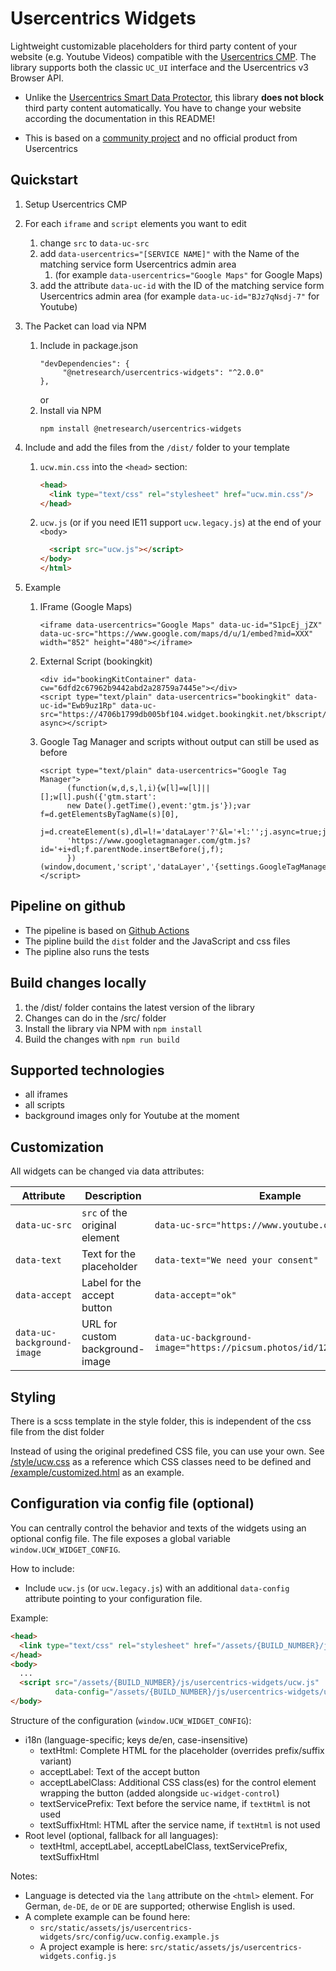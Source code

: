 Usercentrics Widgets 
=====================

Lightweight customizable placeholders for third party content of your website (e.g. Youtube Videos) compatible with the
[Usercentrics CMP](https://usercentrics.com). The library supports both the classic `UC_UI` interface and the
Usercentrics v3 Browser API.

* Unlike the [Usercentrics Smart Data Protector](https://docs.usercentrics.com/#/smart-data-protector), this library 
  **does not block** third party content automatically. You have to change your website according the documentation 
  in this README!
  
* This is based on a [community project](https://philsch.github.io/usercentrics-widgets/) and no official product from Usercentrics 


## Quickstart

1. Setup Usercentrics CMP
2. For each `iframe` and `script` elements you want to edit
    1. change `src` to `data-uc-src`
    2. add `data-usercentrics="[SERVICE NAME]"` with the Name of the matching service form Usercentrics admin area
        1. (for example `data-usercentrics="Google Maps"` for Google Maps)
    3. add the attribute `data-uc-id` with the ID of the matching service form Usercentrics admin area
       (for example `data-uc-id="BJz7qNsdj-7"` for Youtube)
3. The Packet can load via NPM 
   1. Include in package.json
      ```
      "devDependencies": {
           "@netresearch/usercentrics-widgets": "^2.0.0"
      },
      ```        
      or
   2. Install via NPM
      ```
      npm install @netresearch/usercentrics-widgets
      ```

4. Include and add the files from the `/dist/` folder to your template
    1. `ucw.min.css` into the `<head>` section: 
       ```html
       <head>
         <link type="text/css" rel="stylesheet" href="ucw.min.css"/>
       </head>
       ```
    2. `ucw.js` (or if you need IE11 support `ucw.legacy.js`) at the end of your `<body>`
       ```html
         <script src="ucw.js"></script>
       </body>
       </html>
       ```

5. Example
   1. IFrame (Google Maps) 
      ```
      <iframe data-usercentrics="Google Maps" data-uc-id="S1pcEj_jZX" data-uc-src="https://www.google.com/maps/d/u/1/embed?mid=XXX" width="852" height="480"></iframe>
      ```
   2. External Script (bookingkit)
      ```
      <div id="bookingKitContainer" data-cw="6dfd2c67962b9442abd2a28759a7445e"></div>
      <script type="text/plain" data-usercentrics="bookingkit" data-uc-id="Ewb9uz1Rp" data-uc-src="https://4706b1799db005bf104.widget.bookingkit.net/bkscript/XXX/" async></script>
      ```
   3. Google Tag Manager and scripts without output can still be used as before
      ```
      <script type="text/plain" data-usercentrics="Google Tag Manager">
            (function(w,d,s,l,i){w[l]=w[l]||[];w[l].push({'gtm.start':
            new Date().getTime(),event:'gtm.js'});var f=d.getElementsByTagName(s)[0],
            j=d.createElement(s),dl=l!='dataLayer'?'&l='+l:'';j.async=true;j.src=
            'https://www.googletagmanager.com/gtm.js?id='+i+dl;f.parentNode.insertBefore(j,f);
            })(window,document,'script','dataLayer','{settings.GoogleTagManagerContainerId}');
      </script>
      ```

## Pipeline on github
* The pipeline is based on [Github Actions](https://github.com/netresearch/usercentrics-widgets/actions)
* The pipline build the `dist` folder and the JavaScript and css files
* The pipline also runs the tests

## Build changes locally
1. the /dist/ folder contains the latest version of the library
2. Changes can do in the /src/ folder
3. Install the library via NPM with `npm install`
4. Build the changes with `npm run build`

## Supported technologies
* all iframes
* all scripts
* background images only for Youtube at the moment

## Customization

All widgets can be changed via data attributes:

| Attribute                  | Description                     | Example                                                                       |
|----------------------------|---------------------------------|-------------------------------------------------------------------------------|
| `data-uc-src`              | `src` of the original element   | `data-uc-src="https://www.youtube.com/embed/xxx"`                             |
| `data-text`                | Text for the placeholder        | `data-text="We need your consent"`                                            |
| `data-accept`              | Label for the accept button     | `data-accept="ok"`                                                            |
| `data-uc-background-image` | URL for custom background-image | `data-uc-background-image="https://picsum.photos/id/12/1920/1080.jpg"` |

##  Styling

There is a scss template in the style folder, this is independent of the css file from the dist folder

Instead of using the original predefined CSS file, you can use your own. See [/style/ucw.css](/style/ucw.css) as a reference
which CSS classes need to be defined and [/example/customized.html](/example/customized.html) as an example.



## Configuration via config file (optional)

You can centrally control the behavior and texts of the widgets using an optional config file. The file exposes a global variable `window.UCW_WIDGET_CONFIG`.

How to include:

- Include `ucw.js` (or `ucw.legacy.js`) with an additional `data-config` attribute pointing to your configuration file.

Example:

```html
<head>
  <link type="text/css" rel="stylesheet" href="/assets/{BUILD_NUMBER}/js/usercentrics-widgets/ucw.min.css" />
</head>
<body>
  ...
  <script src="/assets/{BUILD_NUMBER}/js/usercentrics-widgets/ucw.js"
          data-config="/assets/{BUILD_NUMBER}/js/usercentrics-widgets/ucw.config.js"></script>
</body>
```

Structure of the configuration (`window.UCW_WIDGET_CONFIG`):

- i18n (language-specific; keys de/en, case-insensitive)
  - textHtml: Complete HTML for the placeholder (overrides prefix/suffix variant)
  - acceptLabel: Text of the accept button
  - acceptLabelClass: Additional CSS class(es) for the control element wrapping the button (added alongside `uc-widget-control`)
  - textServicePrefix: Text before the service name, if `textHtml` is not used
  - textSuffixHtml: HTML after the service name, if `textHtml` is not used
- Root level (optional, fallback for all languages):
  - textHtml, acceptLabel, acceptLabelClass, textServicePrefix, textSuffixHtml

Notes:
- Language is detected via the `lang` attribute on the `<html>` element. For German, `de-DE`, `de` or `DE` are supported; otherwise English is used.
- A complete example can be found here:
  - `src/static/assets/js/usercentrics-widgets/src/config/ucw.config.example.js`
  - A project example is here: `src/static/assets/js/usercentrics-widgets.config.js`
